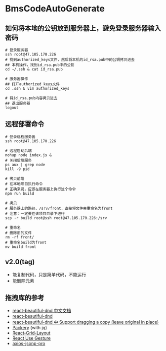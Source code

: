 # BmsCodeAutoGenerate

## 如何将本地的公钥放到服务器上，避免登录服务器输入密码

```shell
# 登录服务器
ssh root@47.105.170.226
# 找到authorized_keys文件，然后将本机的id_rsa.pub中的公钥拷贝进去
## 本机操作，找到id_rsa.pub中的公钥
cd ~/.ssh & cat id_rsa.pub

# 服务器操作
## 打开authorized_keys文件
cd .ssh & vim authorized_keys

# 将id_rsa.pub内容拷贝进去
## 退出服务器
logout
```

## 远程部署命令

```shell
# 登录远程服务器
ssh root@47.105.170.226

# 远程启动后端
nohup node index.js &
# 关闭后端服务
ps aux | grep node
kill -9 pid

# 拷贝前端
# 在本地项目执行命令
# 正确来说，应该在服务器上执行这个命令
npm run build

# 拷贝
# 服务器上的路径，/srv/front，直接将文件夹重命名为front
# 注意：一定要在该项目目录下进行
scp -r build root@ssh root@47.105.170.226:/srv

# 重命名
# 删除旧的文件
rm -rf front/
# 重命名build为front
mv build front
```

## v2.0(tag)

- 能复制代码，只是简单代码，不能运行
- 能删除元素

## 拖拽库的参考

- [react-beautiful-dnd 中文文档](https://github.com/chinanf-boy/react-beautiful-dnd-zh)
- [react-beautiful-dnd](https://github.com/atlassian/react-beautiful-dnd)
- [react-beautiful-dnd 中 Support dragging a copy (leave original in place)
  ](https://codesandbox.io/s/40p81qy7v0)
- [Packery](https://packery.metafizzy.co/) (with jq)
- [React-Grid-Layout](https://github.com/STRML/react-grid-layout)
- [React Use Gesture](https://use-gesture.netlify.app/docs/examples/)
- [axios-jsonp-pro](https://www.npmjs.com/package/axios-jsonp-pro)
